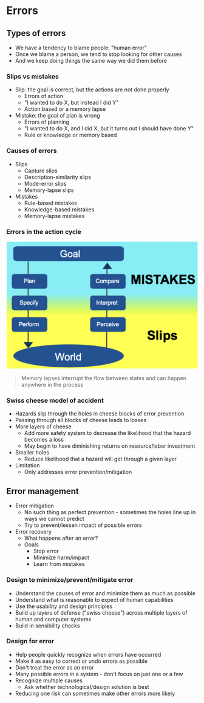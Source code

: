 # Errors

## Types of errors

- We have a tendency to blame people: "human error"
- Once we blame a person, we tend to stop looking for other causes
- And we keep doing things the same way we did them before

### Slips vs mistakes

- Slip: the goal is correct, but the actions are not done properly
	- Errors of action
	- "I wanted to do X, but instead I did Y"
	- Action based or a memory lapse
- Mistake: the goal of plan is wrong
	- Errors of planning
	- "I wanted to do X, and I did X, but it turns out I should have done Y"
	- Rule or knowledge or memory based

### Causes of errors

- Slips
	- Capture slips
	- Description-similarity slips
	- Mode-error slips
	- Memory-lapse slips
- Mistakes
	- Rule-based mistakes
	- Knowledge-based mistakes
	- Memory-lapse mistakes

### Errors in the action cycle

![Errors in Action Cycle](./figures/errors-in-action-cycle.png)

> Memory lapses interrupt the flow between states and can happen anywhere in the process

### Swiss cheese model of accident

- Hazards slip through the holes in cheese blocks of error prevention
- Passing through all blocks of cheese leads to losses
- More layers of cheese
	- Add more safety system to decrease the likelihood that the hazard becomes a loss
	- May begin to have diminishing returns on resource/labor investment
- Smaller holes
	- Reduce likelihood that a hazard will get through a given layer
- Limitation
	- Only addresses error prevention/mitigation

## Error management

- Error mitigation
	- No such thing as perfect prevention - sometimes the holes line up in ways we cannot predict
	- Try to prevent/lessen impact of possible errors
- Error recovery
	- What happens after an error?
	- Goals
		- Stop error
		- Minimize harm/impact
		- Learn from mistakes

### Design to minimize/prevent/mitigate error

- Understand the causes of error and minimize them as much as possible
- Understand what is reasonable to expect of human capabilities
- Use the usability and design principles
- Build up layers of defense ("swiss cheese") across multiple layers of human and computer systems
- Build in sensibility checks

### Design for error

- Help people quickly recognize when errors have occurred
- Make it as easy to correct or undo errors as possible
- Don't treat the error as an error
- Many possible errors in a system - don't focus on just one or a few
- Recognize multiple causes
	- Ask whether technological/design solution is best
- Reducing one risk can sometimes make other errors more likely